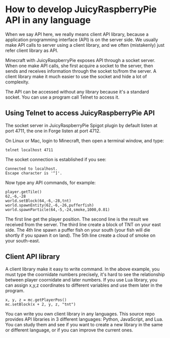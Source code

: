 # How to develop JuicyRaspberryPie API in any language

When we say API here, we really means client API library, because a application programming interface (API) is on the server side.  We usually make API calls to server using a client library, and we often (mistakenly) just refer client library as API.

Minecraft with JuicyRaspberryPie exposes API through a socket server.  When one make API calls, she first acquire a socket to the server, then sends and receives information through the socket to/from the server.  A client library make it much easier to use the socket and hide a lot of complexity.

The API can be accessed without any library because it's a standard socket.  You can use a program call Telnet to access it.

## Using Telnet to access JuicyRaspberryPie API

The socket server in JuicyRaspberryPie Spigot plugin by default listen at port 4711, the one in Forge listen at port 4712.

On Linux or Mac, login to Minecraft, then open a terminal window, and type:

    telnet localhost 4711

The socket connection is established if you see:

    Connected to localhost.
    Escape character is '^]'.

Now type any API commands, for example:

    player.getTile()
    62,-6,-28
    world.setBlock(64,-6,-28,tnt)
    world.spawnEntity(62,-6,-26,pufferfish)
    world.spawnParticle(64,-5,-24,smoke,1000,0.01)
    
The first line get the player position.  The second line is the result  we received from the server. The third line create a block of TNT on your east side. The 4th line spawn a puffer fish on your south (your fish will die shortly if you spawn it on land).  The 5th line create a cloud of smoke on your south-east.

## Client API library

A client library make it easy to write command. In the above example, you must type the coornidate numbers precisely, it's hard to see the relationship between player coornidate and later numbers.    If you use Lua library, you can assign x,y,z coordinates to different variables and use them later in the program.

    x, y, z = mc.getPlayerPos()
    mc.setBlock(x + 2, y, z, "tnt")

You can write you own client library in any languages.  This source repo provides API libraries in 3 different languages: Python, JavaScript, and Lua.  You can study them and see if you want to create a new library in the same or different language, or if you can improve the current ones.